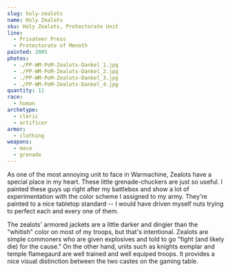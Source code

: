 ```yaml
---
slug: holy-zealots
name: Holy Zealots
sku: Holy Zealots, Protectorate Unit
line:
  - Privateer Press
  - Protectorate of Menoth
painted: 2005
photos:
  - ./PP-WM-PoM-Zealots-Dankel_1.jpg
  - ./PP-WM-PoM-Zealots-Dankel_2.jpg
  - ./PP-WM-PoM-Zealots-Dankel_3.jpg
  - ./PP-WM-PoM-Zealots-Dankel_4.jpg
quantity: 11
race:
  - human
archetype:
  - cleric
  - artificer
armor:
  - clothing
weapons:
  - mace
  - grenade
---
```


As one of the most annoying unit to face in Warmachine, Zealots have a special place in my heart. These little grenade-chuckers are just so useful. I painted these guys up right after my battlebox and show a lot of experimentation with the color scheme I assigned to my army. They're painted to a nice tabletop standard -- I would have driven myself nuts trying to perfect each and every one of them.

The zealots' armored jackets are a little darker and dingier than the "whitish" color on most of my troops, but that's intentional. Zealots are simple commoners who are given explosives and told to go "fight (and likely die) for the cause." On the other hand, units such as knights exmplar and temple flamegaurd are well trained and well equiped troops. It provides a nice visual distinction between the two castes on the gaming table.
